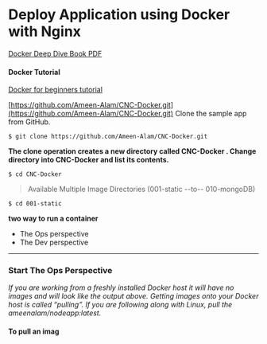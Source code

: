 # Deploy Application using Docker with Nginx

[Docker Deep Dive Book PDF](/Docker%20Deep%20Dive.pdf)

#### Docker Tutorial


[Docker for beginners tutorial](https://www.youtube.com/playlist?list=PLRnB5kp_ilgbsl8hJwhQXmSos8Ua9Tc_d)


[https://github.com/Ameen-Alam/CNC-Docker.git](https://github.com/Ameen-Alam/CNC-Docker.git) Clone the sample app from GitHub.

`$ git clone https://github.com/Ameen-Alam/CNC-Docker.git`

**The clone operation creates a new directory called CNC-Docker . Change directory into CNC-Docker and list its contents.**

`$ cd CNC-Docker`

> Available Multiple Image Directories (001-static --to-- 010-mongoDB)

`$ cd 001-static`

__two way to run a container__
<ul>
 <li>The Ops perspective</li>
 <li>The Dev perspective</li>
</ul>

--------------------------------

### Start The Ops Perspective

*If you are working from a freshly installed Docker host it will have no images and will look like the output above.
Getting images onto your Docker host is called “pulling”. If you are following along with Linux, pull the ameenalam/nodeapp:latest.*

#### To pull an imag
